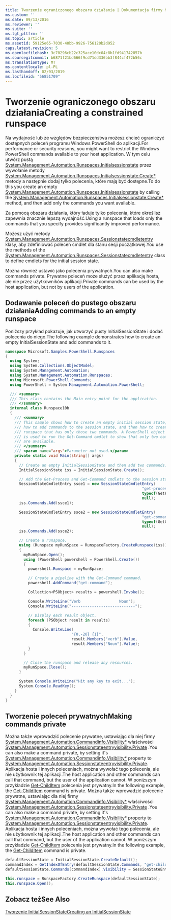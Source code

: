 ```yaml
---
title: Tworzenie ograniczonego obszaru działania | Dokumentacja firmy Microsoft
ms.custom: ''
ms.date: 09/13/2016
ms.reviewer: ''
ms.suite: ''
ms.tgt_pltfrm: ''
ms.topic: article
ms.assetid: 59125e65-7030-40bb-9926-756120b2d952
caps.latest.revision: 5
ms.openlocfilehash: 3c70296cb22c325ace10dc04c8b1fd941742857b
ms.sourcegitcommit: b6871f21bd666f9cd71dd336bb3f844cf472b56c
ms.translationtype: MT
ms.contentlocale: pl-PL
ms.lasthandoff: 02/03/2019
ms.locfileid: "56851709"
---
```

# <a name="creating-a-constrained-runspace"></a><span data-ttu-id="52220-102">Tworzenie ograniczonego obszaru działania</span><span class="sxs-lookup"><span data-stu-id="52220-102">Creating a constrained runspace</span></span>

<span data-ttu-id="52220-103">Na wydajność lub ze względów bezpieczeństwa możesz chcieć ograniczyć dostępnych poleceń programu Windows PowerShell do aplikacji.</span><span class="sxs-lookup"><span data-stu-id="52220-103">For performance or security reasons, you might want to restrict the Windows PowerShell commands available to your host application.</span></span> <span data-ttu-id="52220-104">W tym celu utwórz pustą [System.Management.Automation.Runspaces.Initialsessionstate](/dotnet/api/System.Management.Automation.Runspaces.InitialSessionState) przez wywołanie metody [System.Management.Automation.Runspaces.Initialsessionstate.Create\*](/dotnet/api/System.Management.Automation.Runspaces.InitialSessionState.Create) metody a następnie dodaj tylko polecenia, które mają być dostępne.</span><span class="sxs-lookup"><span data-stu-id="52220-104">To do this you create an empty [System.Management.Automation.Runspaces.Initialsessionstate](/dotnet/api/System.Management.Automation.Runspaces.InitialSessionState) by calling the [System.Management.Automation.Runspaces.Initialsessionstate.Create\*](/dotnet/api/System.Management.Automation.Runspaces.InitialSessionState.Create) method, and then add only the commands you want available.</span></span>

 <span data-ttu-id="52220-105">Za pomocą obszaru działania, który ładuje tylko polecenia, które określisz zapewnia znacznie lepszą wydajność.</span><span class="sxs-lookup"><span data-stu-id="52220-105">Using a runspace that loads only the commands that you specify provides significantly improved performance.</span></span>

 <span data-ttu-id="52220-106">Możesz użyć metody [System.Management.Automation.Runspaces.Sessionstatecmdletentry](/dotnet/api/System.Management.Automation.Runspaces.SessionStateCmdletEntry) klasy, aby zdefiniować poleceń cmdlet dla stanu sesji początkowej.</span><span class="sxs-lookup"><span data-stu-id="52220-106">You use the methods of the [System.Management.Automation.Runspaces.Sessionstatecmdletentry](/dotnet/api/System.Management.Automation.Runspaces.SessionStateCmdletEntry) class to define cmdlets for the initial session state.</span></span>

 <span data-ttu-id="52220-107">Można również ustawić jako polecenia prywatnych.</span><span class="sxs-lookup"><span data-stu-id="52220-107">You can also make commands private.</span></span> <span data-ttu-id="52220-108">Prywatne poleceń może służyć przez aplikację hosta, ale nie przez użytkowników aplikacji.</span><span class="sxs-lookup"><span data-stu-id="52220-108">Private commands can be used by the host application, but not by users of the application.</span></span>

## <a name="adding-commands-to-an-empty-runspace"></a><span data-ttu-id="52220-109">Dodawanie poleceń do pustego obszaru działania</span><span class="sxs-lookup"><span data-stu-id="52220-109">Adding commands to an empty runspace</span></span>

 <span data-ttu-id="52220-110">Poniższy przykład pokazuje, jak utworzyć pusty InitialSessionState i dodać polecenia do niego.</span><span class="sxs-lookup"><span data-stu-id="52220-110">The following example demonstrates how to create an empty InitialSessionState and add commands to it.</span></span>

```csharp
namespace Microsoft.Samples.PowerShell.Runspaces
{
  using System;
  using System.Collections.ObjectModel;
  using System.Management.Automation;
  using System.Management.Automation.Runspaces;
  using Microsoft.PowerShell.Commands;
  using PowerShell = System.Management.Automation.PowerShell;

  /// <summary>
  /// This class contains the Main entry point for the application.
  /// </summary>
  internal class Runspace10b
  {
    /// <summary>
    /// This sample shows how to create an empty initial session state,
    /// how to add commands to the session state, and then how to create a
    /// runspace that has only those two commands. A PowerShell object
    /// is used to run the Get-Command cmdlet to show that only two commands
    /// are available.
    /// </summary>
    /// <param name="args">Parameter not used.</param>
    private static void Main(string[] args)
    {
      // Create an empty InitialSessionState and then add two commands.
      InitialSessionState iss = InitialSessionState.Create();

      // Add the Get-Process and Get-Command cmdlets to the session state.
      SessionStateCmdletEntry ssce1 = new SessionStateCmdletEntry(
                                                            "get-process",
                                                            typeof(GetProcessCommand),
                                                            null);
      iss.Commands.Add(ssce1);

      SessionStateCmdletEntry ssce2 = new SessionStateCmdletEntry(
                                                            "get-command",
                                                            typeof(GetCommandCommand),
                                                            null);
      iss.Commands.Add(ssce2);

      // Create a runspace.
      using (Runspace myRunSpace = RunspaceFactory.CreateRunspace(iss))
      {
        myRunSpace.Open();
        using (PowerShell powershell = PowerShell.Create())
        {
          powershell.Runspace = myRunSpace;

          // Create a pipeline with the Get-Command command.
          powershell.AddCommand("get-command");

          Collection<PSObject> results = powershell.Invoke();

          Console.WriteLine("Verb                 Noun");
          Console.WriteLine("----------------------------");

          // Display each result object.
          foreach (PSObject result in results)
          {
            Console.WriteLine(
                             "{0,-20} {1}",
                             result.Members["verb"].Value,
                             result.Members["Noun"].Value);
          }
        }

        // Close the runspace and release any resources.
        myRunSpace.Close();
      }

      System.Console.WriteLine("Hit any key to exit...");
      System.Console.ReadKey();
    }
  }
}
```

## <a name="making-commands-private"></a><span data-ttu-id="52220-111">Tworzenie poleceń prywatnych</span><span class="sxs-lookup"><span data-stu-id="52220-111">Making commands private</span></span>

 <span data-ttu-id="52220-112">Można także wprowadzić polecenie prywatne, ustawiając dla niej firmy [System.Management.Automation.Commandinfo.Visibility\*](/dotnet/api/System.Management.Automation.CommandInfo.Visibility) właściwości [System.Management.Automation.Sessionstateentryvisibility.Private](/dotnet/api/System.Management.Automation.SessionStateEntryVisibility.Private) .</span><span class="sxs-lookup"><span data-stu-id="52220-112">You can also make a command private, by setting it's [System.Management.Automation.Commandinfo.Visibility\*](/dotnet/api/System.Management.Automation.CommandInfo.Visibility) property to [System.Management.Automation.Sessionstateentryvisibility.Private](/dotnet/api/System.Management.Automation.SessionStateEntryVisibility.Private).</span></span> <span data-ttu-id="52220-113">Aplikacja hosta i innych poleceniach, można wywołać tego polecenia, ale nie użytkownik tej aplikacji.</span><span class="sxs-lookup"><span data-stu-id="52220-113">The host application and other commands can call that command, but the user of the application cannot.</span></span> <span data-ttu-id="52220-114">W poniższym przykładzie [Get-ChildItem](/powershell/module/Microsoft.PowerShell.Management/Get-ChildItem) polecenia jest prywatny.</span><span class="sxs-lookup"><span data-stu-id="52220-114">In the following example, the [Get-ChildItem](/powershell/module/Microsoft.PowerShell.Management/Get-ChildItem) command is private.</span></span>
<span data-ttu-id="52220-115">Można także wprowadzić polecenie prywatne, ustawiając dla niej firmy [System.Management.Automation.Commandinfo.Visibility\*](/dotnet/api/System.Management.Automation.CommandInfo.Visibility) właściwości [System.Management.Automation.Sessionstateentryvisibility.Private](/dotnet/api/System.Management.Automation.SessionStateEntryVisibility.Private) .</span><span class="sxs-lookup"><span data-stu-id="52220-115">You can also make a command private, by setting it's [System.Management.Automation.Commandinfo.Visibility\*](/dotnet/api/System.Management.Automation.CommandInfo.Visibility) property to [System.Management.Automation.Sessionstateentryvisibility.Private](/dotnet/api/System.Management.Automation.SessionStateEntryVisibility.Private).</span></span> <span data-ttu-id="52220-116">Aplikacja hosta i innych poleceniach, można wywołać tego polecenia, ale nie użytkownik tej aplikacji.</span><span class="sxs-lookup"><span data-stu-id="52220-116">The host application and other commands can call that command, but the user of the application cannot.</span></span> <span data-ttu-id="52220-117">W poniższym przykładzie [Get-ChildItem](/powershell/module/Microsoft.PowerShell.Management/Get-ChildItem) polecenia jest prywatny.</span><span class="sxs-lookup"><span data-stu-id="52220-117">In the following example, the [Get-ChildItem](/powershell/module/Microsoft.PowerShell.Management/Get-ChildItem) command is private.</span></span>

```csharp
defaultSessionState = InitialSessionState.CreateDefault();
commandIndex = GetIndexOfEntry(defaultSessionState.Commands, "get-childitem");
defaultSessionState.Commands[commandIndex].Visibility = SessionStateEntryVisibility.Private;

this.runspace = RunspaceFactory.CreateRunspace(defaultSessionState);
this.runspace.Open();
```

## <a name="see-also"></a><span data-ttu-id="52220-118">Zobacz też</span><span class="sxs-lookup"><span data-stu-id="52220-118">See Also</span></span>

 [<span data-ttu-id="52220-119">Tworzenie InitialSessionState</span><span class="sxs-lookup"><span data-stu-id="52220-119">Creating an InitialSessionState</span></span>](./creating-an-initialsessionstate.md)
